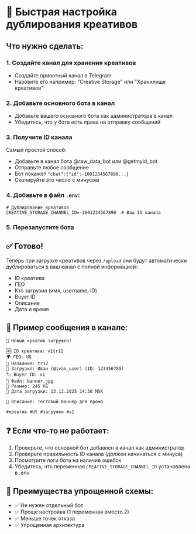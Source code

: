 # 🚀 Быстрая настройка дублирования креативов

## Что нужно сделать:

### 1. Создайте канал для хранения креативов
- Создайте приватный канал в Telegram
- Назовите его например: "Creative Storage" или "Хранилище креативов"

### 2. Добавьте основного бота в канал
- Добавьте вашего основного бота как администратора в канал
- Убедитесь, что у бота есть права на отправку сообщений

### 3. Получите ID канала
Самый простой способ:
- Добавьте в канал бота @raw_data_bot или @getmyid_bot
- Отправьте любое сообщение
- Бот покажет `"chat":{"id":-1001234567890...}`
- Скопируйте это число с минусом

### 4. Добавьте в файл `.env`:
```env
# Дублирование креативов
CREATIVE_STORAGE_CHANNEL_ID=-1001234567890  # Ваш ID канала
```

### 5. Перезапустите бота

## ✅ Готово!

Теперь при загрузке креативов через `/upload` они будут автоматически дублироваться в ваш канал с полной информацией:
- ID креатива
- ГЕО
- Кто загрузил (имя, username, ID)
- Buyer ID
- Описание
- Дата и время

## 📝 Пример сообщения в канале:
```
🎨 Новый креатив загружен!

🆔 ID креатива: v1tr12
🌍 ГЕО: US
📝 Название: tr12
👤 Загрузил: Иван (@ivan_user) (ID: 123456789)
🏷 Buyer ID: v1
📄 Файл: banner.jpg
📏 Размер: 245 КБ
📅 Дата загрузки: 13.12.2025 14:30 MSK

💬 Описание: Тестовый баннер для промо

#креатив #US #загружен #v1
```

## ❓ Если что-то не работает:
1. Проверьте, что основной бот добавлен в канал как администратор
2. Проверьте правильность ID канала (должен начинаться с минуса)
3. Посмотрите логи бота на наличие ошибок
4. Убедитесь, что переменная `CREATIVE_STORAGE_CHANNEL_ID` установлена в .env

## 🔧 Преимущества упрощенной схемы:
- ✅ Не нужен отдельный бот
- ✅ Проще настройка (1 переменная вместо 2)
- ✅ Меньше точек отказа
- ✅ Упрощенная архитектура